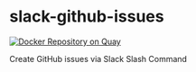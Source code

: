 # slack-github-issues

[![Docker Repository on Quay](https://quay.io/repository/ryotarai/slack-github-issues/status "Docker Repository on Quay")](https://quay.io/repository/ryotarai/slack-github-issues)

Create GitHub issues via Slack Slash Command
